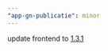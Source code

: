 ```yaml
---
"app-gn-publicatie": minor
---
```


update frontend to [1.3.1](https://github.com/lblod/frontend-gelinkt-notuleren-publicatie/releases/tag/v1.3.1)
